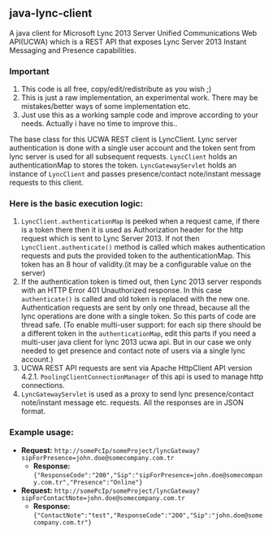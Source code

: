 ## java-lync-client

A java client for Microsoft Lync 2013 Server Unified Communications Web API(UCWA) which is a REST API that exposes 
Lync Server 2013 Instant Messaging and Presence capabilities.

### Important
1. This code is all free, copy/edit/redistribute as you wish ;)
2. This is just a raw implementation, an experimental work. There may be mistakes/better ways of some implementation etc. 
3. Just use this as a working sample code and improve according to your needs. Actually i have no time to improve this..

The base class for this UCWA REST client is LyncClient. Lync server authentication is done with a single user account 
and the token sent from lync server is used for all subsequent requests. `LyncClient` holds an authenticationMap to stores the token. 
`LyncGatewayServlet` holds an instance of `LyncClient` and passes presence/contact note/instant message requests to this client.

### Here is the basic execution logic:
1. `LyncClient.authenticationMap` is peeked when a request came, if there is a token there then it is used as Authorization header for the http request 
 which is sent to Lync Server 2013. If not then `LyncClient.authenticate()` method is called which makes authentication requests 
 and puts the provided token to the authenticationMap. This token has an 8 hour of validity.(it may be a configurable value on the server)
2. If the authentication token is timed out, then Lync 2013 server responds with an HTTP Error 401 Unauthorized response. 
 In this case `authenticate()` is called and old token is replaced with the new one. Authentication requests are sent by only one thread, 
 because all the lync operations are done with a single token. So this parts of code are thread safe. 
 (To enable multi-user support: for each sip there should be a different token in the `authenticationMap`, edit this parts 
 if you need a multi-user java client for lync 2013 ucwa api. But in our case we only needed to get presence and contact 
 note of users via a single lync account.)
3. UCWA REST API requests are sent via Apache HttpClient API version 4.2.1. `PoolingClientConnectionManager` of this api is used to manage 
 http connections. 
4. `LyncGatewayServlet` is used as a proxy to send lync presence/contact note/instant message etc. requests. 
 All the responses are in JSON format.</ol></p>

### Example usage:
* **Request:** `http://somePcIp/someProject/lyncGateway?sipForPresence=john.doe@somecompany.com.tr`
  * **Response:** `{"ResponseCode":"200","Sip":"sipForPresence=john.doe@somecompany.com.tr","Presence":"Online"}`
* **Request:** `http://somePcIp/someProject/lyncGateway?sipForContactNote=john.doe@somecompany.com.tr`
  * **Response:** `{"ContactNote":"test","ResponseCode":"200","Sip":"john.doe@somecompany.com.tr"}`


